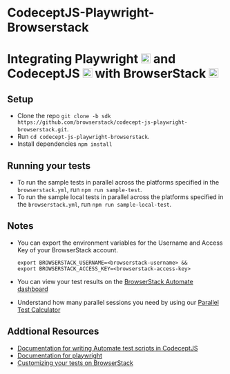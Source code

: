 # CodeceptJS-Playwright-Browserstack

# Integrating Playwright <a href="https://playwright.dev/docs/intro"><img src="https://playwright.dev/img/playwright-logo.svg" alt="Node.js" height="22" /></a>  and CodeceptJS <a href="https://codecept.io/"><img src="https://codecept.io/logo.svg" alt="Node.js" height="22" /></a> with BrowserStack <a href="https://browserstack.com"><img src="https://browserstack.wpenginepowered.com/wp-content/themes/browserstack/img/bstack-logo-global.svg" alt="BrowserStack" height="22" /></a>


## Setup
*  Clone the repo `git clone -b sdk https://github.com/browserstack/codecept-js-playwright-browserstack.git`.
*  Run `cd codecept-js-playwright-browserstack`.
*  Install dependencies `npm install`


## Running your tests

- To run the sample tests in parallel across the platforms specified in the `browserstack.yml`, run `npm run sample-test`.
- To run the sample local tests in parallel across the platforms specified in the `browserstack.yml`, run `npm run sample-local-test`.

## Notes
* You can export the environment variables for the Username and Access Key of your BrowserStack account. 

  ```
  export BROWSERSTACK_USERNAME=<browserstack-username> &&
  export BROWSERSTACK_ACCESS_KEY=<browserstack-access-key>
  ```
* You can view your test results on the [BrowserStack Automate dashboard](https://www.browserstack.com/automate)
* Understand how many parallel sessions you need by using our [Parallel Test Calculator](https://www.browserstack.com/automate/parallel-calculator?ref=github)

## Addtional Resources
* [Documentation for writing Automate test scripts in CodeceptJS](https://codecept.io/helpers/WebDriver/#webdriver)
* [Documentation for playwright](https://playwright.dev/docs/intro)
* [Customizing your tests on BrowserStack](https://www.browserstack.com/automate/capabilities)


